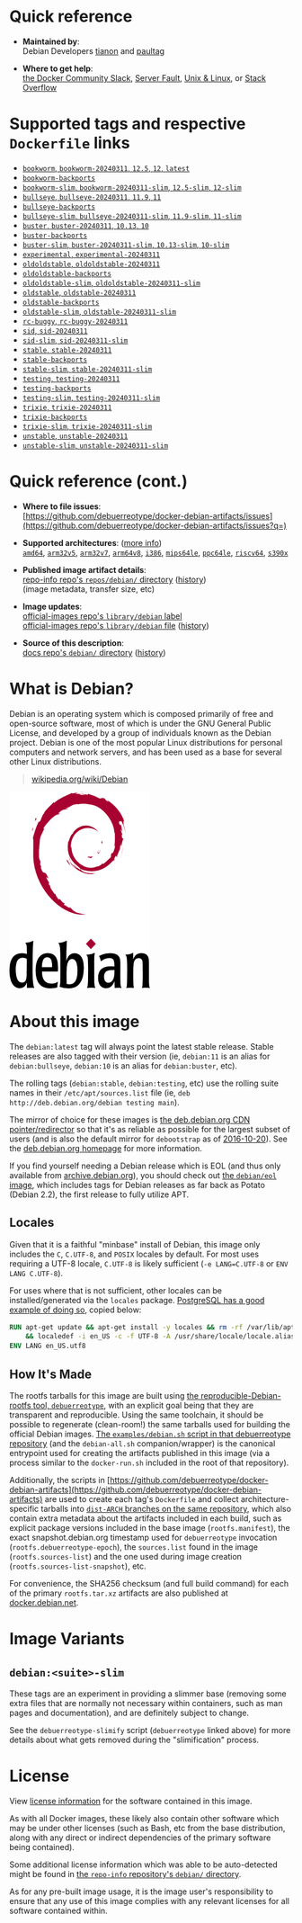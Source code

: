 <!--

********************************************************************************

WARNING:

    DO NOT EDIT "debian/README.md"

    IT IS AUTO-GENERATED

    (from the other files in "debian/" combined with a set of templates)

********************************************************************************

-->

# Quick reference

-	**Maintained by**:  
	Debian Developers [tianon](https://qa.debian.org/developer.php?login=tianon) and [paultag](https://qa.debian.org/developer.php?login=paultag)

-	**Where to get help**:  
	[the Docker Community Slack](https://dockr.ly/comm-slack), [Server Fault](https://serverfault.com/help/on-topic), [Unix & Linux](https://unix.stackexchange.com/help/on-topic), or [Stack Overflow](https://stackoverflow.com/help/on-topic)

# Supported tags and respective `Dockerfile` links

-	[`bookworm`, `bookworm-20240311`, `12.5`, `12`, `latest`](https://github.com/debuerreotype/docker-debian-artifacts/blob/b99080a6b21c3d6abaaa1fe95dfa0976d1c7dadf/bookworm/Dockerfile)
-	[`bookworm-backports`](https://github.com/debuerreotype/docker-debian-artifacts/blob/b99080a6b21c3d6abaaa1fe95dfa0976d1c7dadf/bookworm/backports/Dockerfile)
-	[`bookworm-slim`, `bookworm-20240311-slim`, `12.5-slim`, `12-slim`](https://github.com/debuerreotype/docker-debian-artifacts/blob/b99080a6b21c3d6abaaa1fe95dfa0976d1c7dadf/bookworm/slim/Dockerfile)
-	[`bullseye`, `bullseye-20240311`, `11.9`, `11`](https://github.com/debuerreotype/docker-debian-artifacts/blob/b99080a6b21c3d6abaaa1fe95dfa0976d1c7dadf/bullseye/Dockerfile)
-	[`bullseye-backports`](https://github.com/debuerreotype/docker-debian-artifacts/blob/b99080a6b21c3d6abaaa1fe95dfa0976d1c7dadf/bullseye/backports/Dockerfile)
-	[`bullseye-slim`, `bullseye-20240311-slim`, `11.9-slim`, `11-slim`](https://github.com/debuerreotype/docker-debian-artifacts/blob/b99080a6b21c3d6abaaa1fe95dfa0976d1c7dadf/bullseye/slim/Dockerfile)
-	[`buster`, `buster-20240311`, `10.13`, `10`](https://github.com/debuerreotype/docker-debian-artifacts/blob/b99080a6b21c3d6abaaa1fe95dfa0976d1c7dadf/buster/Dockerfile)
-	[`buster-backports`](https://github.com/debuerreotype/docker-debian-artifacts/blob/b99080a6b21c3d6abaaa1fe95dfa0976d1c7dadf/buster/backports/Dockerfile)
-	[`buster-slim`, `buster-20240311-slim`, `10.13-slim`, `10-slim`](https://github.com/debuerreotype/docker-debian-artifacts/blob/b99080a6b21c3d6abaaa1fe95dfa0976d1c7dadf/buster/slim/Dockerfile)
-	[`experimental`, `experimental-20240311`](https://github.com/debuerreotype/docker-debian-artifacts/blob/b99080a6b21c3d6abaaa1fe95dfa0976d1c7dadf/experimental/Dockerfile)
-	[`oldoldstable`, `oldoldstable-20240311`](https://github.com/debuerreotype/docker-debian-artifacts/blob/b99080a6b21c3d6abaaa1fe95dfa0976d1c7dadf/oldoldstable/Dockerfile)
-	[`oldoldstable-backports`](https://github.com/debuerreotype/docker-debian-artifacts/blob/b99080a6b21c3d6abaaa1fe95dfa0976d1c7dadf/oldoldstable/backports/Dockerfile)
-	[`oldoldstable-slim`, `oldoldstable-20240311-slim`](https://github.com/debuerreotype/docker-debian-artifacts/blob/b99080a6b21c3d6abaaa1fe95dfa0976d1c7dadf/oldoldstable/slim/Dockerfile)
-	[`oldstable`, `oldstable-20240311`](https://github.com/debuerreotype/docker-debian-artifacts/blob/b99080a6b21c3d6abaaa1fe95dfa0976d1c7dadf/oldstable/Dockerfile)
-	[`oldstable-backports`](https://github.com/debuerreotype/docker-debian-artifacts/blob/b99080a6b21c3d6abaaa1fe95dfa0976d1c7dadf/oldstable/backports/Dockerfile)
-	[`oldstable-slim`, `oldstable-20240311-slim`](https://github.com/debuerreotype/docker-debian-artifacts/blob/b99080a6b21c3d6abaaa1fe95dfa0976d1c7dadf/oldstable/slim/Dockerfile)
-	[`rc-buggy`, `rc-buggy-20240311`](https://github.com/debuerreotype/docker-debian-artifacts/blob/b99080a6b21c3d6abaaa1fe95dfa0976d1c7dadf/rc-buggy/Dockerfile)
-	[`sid`, `sid-20240311`](https://github.com/debuerreotype/docker-debian-artifacts/blob/b99080a6b21c3d6abaaa1fe95dfa0976d1c7dadf/sid/Dockerfile)
-	[`sid-slim`, `sid-20240311-slim`](https://github.com/debuerreotype/docker-debian-artifacts/blob/b99080a6b21c3d6abaaa1fe95dfa0976d1c7dadf/sid/slim/Dockerfile)
-	[`stable`, `stable-20240311`](https://github.com/debuerreotype/docker-debian-artifacts/blob/b99080a6b21c3d6abaaa1fe95dfa0976d1c7dadf/stable/Dockerfile)
-	[`stable-backports`](https://github.com/debuerreotype/docker-debian-artifacts/blob/b99080a6b21c3d6abaaa1fe95dfa0976d1c7dadf/stable/backports/Dockerfile)
-	[`stable-slim`, `stable-20240311-slim`](https://github.com/debuerreotype/docker-debian-artifacts/blob/b99080a6b21c3d6abaaa1fe95dfa0976d1c7dadf/stable/slim/Dockerfile)
-	[`testing`, `testing-20240311`](https://github.com/debuerreotype/docker-debian-artifacts/blob/b99080a6b21c3d6abaaa1fe95dfa0976d1c7dadf/testing/Dockerfile)
-	[`testing-backports`](https://github.com/debuerreotype/docker-debian-artifacts/blob/b99080a6b21c3d6abaaa1fe95dfa0976d1c7dadf/testing/backports/Dockerfile)
-	[`testing-slim`, `testing-20240311-slim`](https://github.com/debuerreotype/docker-debian-artifacts/blob/b99080a6b21c3d6abaaa1fe95dfa0976d1c7dadf/testing/slim/Dockerfile)
-	[`trixie`, `trixie-20240311`](https://github.com/debuerreotype/docker-debian-artifacts/blob/b99080a6b21c3d6abaaa1fe95dfa0976d1c7dadf/trixie/Dockerfile)
-	[`trixie-backports`](https://github.com/debuerreotype/docker-debian-artifacts/blob/b99080a6b21c3d6abaaa1fe95dfa0976d1c7dadf/trixie/backports/Dockerfile)
-	[`trixie-slim`, `trixie-20240311-slim`](https://github.com/debuerreotype/docker-debian-artifacts/blob/b99080a6b21c3d6abaaa1fe95dfa0976d1c7dadf/trixie/slim/Dockerfile)
-	[`unstable`, `unstable-20240311`](https://github.com/debuerreotype/docker-debian-artifacts/blob/b99080a6b21c3d6abaaa1fe95dfa0976d1c7dadf/unstable/Dockerfile)
-	[`unstable-slim`, `unstable-20240311-slim`](https://github.com/debuerreotype/docker-debian-artifacts/blob/b99080a6b21c3d6abaaa1fe95dfa0976d1c7dadf/unstable/slim/Dockerfile)

# Quick reference (cont.)

-	**Where to file issues**:  
	[https://github.com/debuerreotype/docker-debian-artifacts/issues](https://github.com/debuerreotype/docker-debian-artifacts/issues?q=)

-	**Supported architectures**: ([more info](https://github.com/docker-library/official-images#architectures-other-than-amd64))  
	[`amd64`](https://hub.docker.com/r/amd64/debian/), [`arm32v5`](https://hub.docker.com/r/arm32v5/debian/), [`arm32v7`](https://hub.docker.com/r/arm32v7/debian/), [`arm64v8`](https://hub.docker.com/r/arm64v8/debian/), [`i386`](https://hub.docker.com/r/i386/debian/), [`mips64le`](https://hub.docker.com/r/mips64le/debian/), [`ppc64le`](https://hub.docker.com/r/ppc64le/debian/), [`riscv64`](https://hub.docker.com/r/riscv64/debian/), [`s390x`](https://hub.docker.com/r/s390x/debian/)

-	**Published image artifact details**:  
	[repo-info repo's `repos/debian/` directory](https://github.com/docker-library/repo-info/blob/master/repos/debian) ([history](https://github.com/docker-library/repo-info/commits/master/repos/debian))  
	(image metadata, transfer size, etc)

-	**Image updates**:  
	[official-images repo's `library/debian` label](https://github.com/docker-library/official-images/issues?q=label%3Alibrary%2Fdebian)  
	[official-images repo's `library/debian` file](https://github.com/docker-library/official-images/blob/master/library/debian) ([history](https://github.com/docker-library/official-images/commits/master/library/debian))

-	**Source of this description**:  
	[docs repo's `debian/` directory](https://github.com/docker-library/docs/tree/master/debian) ([history](https://github.com/docker-library/docs/commits/master/debian))

# What is Debian?

Debian is an operating system which is composed primarily of free and open-source software, most of which is under the GNU General Public License, and developed by a group of individuals known as the Debian project. Debian is one of the most popular Linux distributions for personal computers and network servers, and has been used as a base for several other Linux distributions.

> [wikipedia.org/wiki/Debian](https://en.wikipedia.org/wiki/Debian)

![logo](https://raw.githubusercontent.com/docker-library/docs/b449be7df57e9ed9086bb5821bfb5d6cdc5d67a4/debian/logo.png)

# About this image

The `debian:latest` tag will always point the latest stable release. Stable releases are also tagged with their version (ie, `debian:11` is an alias for `debian:bullseye`, `debian:10` is an alias for `debian:buster`, etc).

The rolling tags (`debian:stable`, `debian:testing`, etc) use the rolling suite names in their `/etc/apt/sources.list` file (ie, `deb http://deb.debian.org/debian testing main`).

The mirror of choice for these images is [the deb.debian.org CDN pointer/redirector](https://deb.debian.org) so that it's as reliable as possible for the largest subset of users (and is also the default mirror for `debootstrap` as of [2016-10-20](https://anonscm.debian.org/cgit/d-i/debootstrap.git/commit/?id=9e8bc60ad1ccf3a25ce7890526b70059f3e770de)). See the [deb.debian.org homepage](https://deb.debian.org) for more information.

If you find yourself needing a Debian release which is EOL (and thus only available from [archive.debian.org](http://archive.debian.org)), you should check out [the `debian/eol` image](https://hub.docker.com/r/debian/eol/), which includes tags for Debian releases as far back as Potato (Debian 2.2), the first release to fully utilize APT.

## Locales

Given that it is a faithful "minbase" install of Debian, this image only includes the `C`, `C.UTF-8`, and `POSIX` locales by default. For most uses requiring a UTF-8 locale, `C.UTF-8` is likely sufficient (`-e LANG=C.UTF-8` or `ENV LANG C.UTF-8`).

For uses where that is not sufficient, other locales can be installed/generated via the `locales` package. [PostgreSQL has a good example of doing so](https://github.com/docker-library/postgres/blob/69bc540ecfffecce72d49fa7e4a46680350037f9/9.6/Dockerfile#L21-L24), copied below:

```dockerfile
RUN apt-get update && apt-get install -y locales && rm -rf /var/lib/apt/lists/* \
	&& localedef -i en_US -c -f UTF-8 -A /usr/share/locale/locale.alias en_US.UTF-8
ENV LANG en_US.utf8
```

## How It's Made

The rootfs tarballs for this image are built using [the reproducible-Debian-rootfs tool, `debuerreotype`](https://github.com/debuerreotype/debuerreotype), with an explicit goal being that they are transparent and reproducible. Using the same toolchain, it should be possible to regenerate (clean-room!) the same tarballs used for building the official Debian images. [The `examples/debian.sh` script in that debuerreotype repository](https://github.com/debuerreotype/debuerreotype/blob/master/examples/debian.sh) (and the `debian-all.sh` companion/wrapper) is the canonical entrypoint used for creating the artifacts published in this image (via a process similar to the `docker-run.sh` included in the root of that repository).

Additionally, the scripts in [https://github.com/debuerreotype/docker-debian-artifacts](https://github.com/debuerreotype/docker-debian-artifacts) are used to create each tag's `Dockerfile` and collect architecture-specific tarballs into [`dist-ARCH` branches on the same repository](https://github.com/debuerreotype/docker-debian-artifacts/branches), which also contain extra metadata about the artifacts included in each build, such as explicit package versions included in the base image (`rootfs.manifest`), the exact snapshot.debian.org timestamp used for `debuerreotype` invocation (`rootfs.debuerreotype-epoch`), the `sources.list` found in the image (`rootfs.sources-list`) and the one used during image creation (`rootfs.sources-list-snapshot`), etc.

For convenience, the SHA256 checksum (and full build command) for each of the primary `rootfs.tar.xz` artifacts are also published at [docker.debian.net](https://docker.debian.net/).

# Image Variants

## `debian:<suite>-slim`

These tags are an experiment in providing a slimmer base (removing some extra files that are normally not necessary within containers, such as man pages and documentation), and are definitely subject to change.

See the `debuerreotype-slimify` script (`debuerreotype` linked above) for more details about what gets removed during the "slimification" process.

# License

View [license information](https://www.debian.org/social_contract#guidelines) for the software contained in this image.

As with all Docker images, these likely also contain other software which may be under other licenses (such as Bash, etc from the base distribution, along with any direct or indirect dependencies of the primary software being contained).

Some additional license information which was able to be auto-detected might be found in [the `repo-info` repository's `debian/` directory](https://github.com/docker-library/repo-info/tree/master/repos/debian).

As for any pre-built image usage, it is the image user's responsibility to ensure that any use of this image complies with any relevant licenses for all software contained within.
